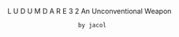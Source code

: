 L U D U M D A R E 3 2
    An
        Unconventional
                Weapon
                
                        by jacol
